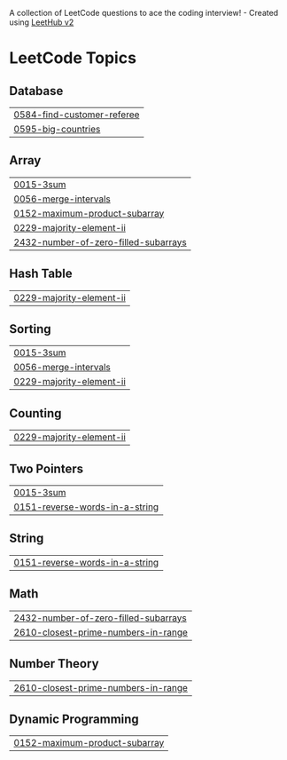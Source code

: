 A collection of LeetCode questions to ace the coding interview! - Created using [LeetHub v2](https://github.com/arunbhardwaj/LeetHub-2.0)
<!---LeetCode Topics Start-->
# LeetCode Topics
## Database
|  |
| ------- |
| [0584-find-customer-referee](https://github.com/Bhuvan028/Leetcode/tree/master/0584-find-customer-referee) |
| [0595-big-countries](https://github.com/Bhuvan028/Leetcode/tree/master/0595-big-countries) |
## Array
|  |
| ------- |
| [0015-3sum](https://github.com/Bhuvan028/Leetcode/tree/master/0015-3sum) |
| [0056-merge-intervals](https://github.com/Bhuvan028/Leetcode/tree/master/0056-merge-intervals) |
| [0152-maximum-product-subarray](https://github.com/Bhuvan028/Leetcode/tree/master/0152-maximum-product-subarray) |
| [0229-majority-element-ii](https://github.com/Bhuvan028/Leetcode/tree/master/0229-majority-element-ii) |
| [2432-number-of-zero-filled-subarrays](https://github.com/Bhuvan028/Leetcode/tree/master/2432-number-of-zero-filled-subarrays) |
## Hash Table
|  |
| ------- |
| [0229-majority-element-ii](https://github.com/Bhuvan028/Leetcode/tree/master/0229-majority-element-ii) |
## Sorting
|  |
| ------- |
| [0015-3sum](https://github.com/Bhuvan028/Leetcode/tree/master/0015-3sum) |
| [0056-merge-intervals](https://github.com/Bhuvan028/Leetcode/tree/master/0056-merge-intervals) |
| [0229-majority-element-ii](https://github.com/Bhuvan028/Leetcode/tree/master/0229-majority-element-ii) |
## Counting
|  |
| ------- |
| [0229-majority-element-ii](https://github.com/Bhuvan028/Leetcode/tree/master/0229-majority-element-ii) |
## Two Pointers
|  |
| ------- |
| [0015-3sum](https://github.com/Bhuvan028/Leetcode/tree/master/0015-3sum) |
| [0151-reverse-words-in-a-string](https://github.com/Bhuvan028/Leetcode/tree/master/0151-reverse-words-in-a-string) |
## String
|  |
| ------- |
| [0151-reverse-words-in-a-string](https://github.com/Bhuvan028/Leetcode/tree/master/0151-reverse-words-in-a-string) |
## Math
|  |
| ------- |
| [2432-number-of-zero-filled-subarrays](https://github.com/Bhuvan028/Leetcode/tree/master/2432-number-of-zero-filled-subarrays) |
| [2610-closest-prime-numbers-in-range](https://github.com/Bhuvan028/Leetcode/tree/master/2610-closest-prime-numbers-in-range) |
## Number Theory
|  |
| ------- |
| [2610-closest-prime-numbers-in-range](https://github.com/Bhuvan028/Leetcode/tree/master/2610-closest-prime-numbers-in-range) |
## Dynamic Programming
|  |
| ------- |
| [0152-maximum-product-subarray](https://github.com/Bhuvan028/Leetcode/tree/master/0152-maximum-product-subarray) |
<!---LeetCode Topics End-->